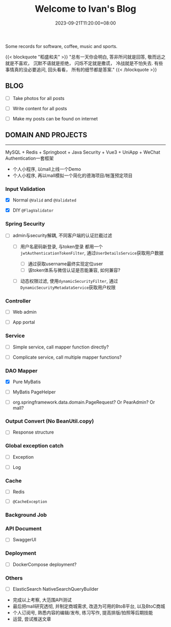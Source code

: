 ﻿---
title: "Welcome to Ivan's Blog"
date: 2023-09-21T11:20:00+08:00
categories:
- Welcome
tags:
- Welcome
- Ivan Han
keywords:
- welcome
- ivan-blog
clearReading: true
thumbnailImage: //example.com/static/A.png
thumbnailImagePosition: top
autoThumbnailImage: false
metaAlignment: center
coverMeta: in
coverImage: //example.com/static/B.png
coverCaption: "A Beautifull Cover Image"
coverSize: full
comments: false
showTags: true
showPagination: true
showSocial: false
showDate: true
---

Some records for software, coffee, music and sports.
<!--more-->

{{< blockquote "稻盛和夫" >}}
"总有一天你会明白, 答非所问就是回答, 敬而远之就是不喜欢， 沉默不语就是拒绝， 闪烁不定就是撒谎， 冷战就是不怕失去. 有些事情真的没必要追问, 回头看看， 所有的细节都是答案."
{{< /blockquote >}}




## BLOG
- [ ] Take photos for all posts
- [ ] Write content for all posts
- [ ] Make my posts can be found on internet




## DOMAIN AND PROJECTS
---
MySQL + Redis + Springboot + Java Security + Vue3 + UniApp + WeChat Authentication一套框架

- 个人小程序, 以mall上线一个Demo
- 个人小程序, 再以mall模拟一个简化的德海项目/帐篷预定项目

### Input Validation
- [x] Normal `@Valid` and `@Validated`
- [x] DIY `@FlagValidator`


### Spring Security
- [ ] admin与security解耦, 不同客户端的认证拦截过滤
  - [ ] 用户名密码新登录, 与token登录 都用一个`jwtAuthenticationTokenFilter`, 通过`UserDetailsService`获取用户数据
    + [ ] 通过获取username最终实现定位user
    + [ ] 该token体系与微信认证是否能兼容, 如何兼容?
  - [ ] 动态权限过滤, 使用`dynamicSecurityFilter`, 通过`DynamicSecurityMetadataService`获取用户权限


### Controller
- [ ] Web admin
- [ ] App portal


### Service
- [ ] Simple service, call mapper function directly?
- [ ] Complicate service, call multiple mapper functions?


### DAO Mapper
- [x] Pure MyBatis
- [ ] MyBatis PageHelper
- [ ] org.springframework.data.domain.PageRequest? Or PearAdmin? Or mall?


### Output Convert (No BeanUtil.copy)
- [ ] Response structure


### Global exception catch
- [ ] Exception
- [ ] Log


### Cache
- [ ] Redis
- [ ] `@CacheException`


### Background Job



### API Document
- [ ] SwaggerUI


### Deployment
- [ ] DockerCompose deployment?


### Others
- [ ] ElasticSearch NativeSearchQueryBuilder


- 完成以上考察, 大范围API测试
- 最后把mall研究透彻, 并制定商城需求, 改造为可用的BtoB平台, 以及BtoC商城
- 个人订阅号, 熟悉内容的编辑/发布, 练习写作, 提高排版/拍照等后期技能
- 运营, 尝试推送文章

